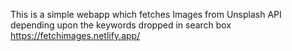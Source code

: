 This is a simple webapp which fetches Images from Unsplash API depending upon the keywords dropped in search box  
 https://fetchimages.netlify.app/
